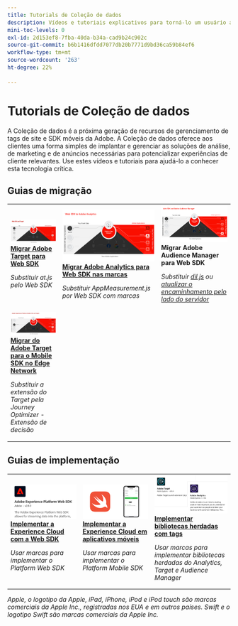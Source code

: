 ```yaml
---
title: Tutorials de Coleção de dados
description: Vídeos e tutoriais explicativos para torná-lo um usuário avançado da Coleção de dados
mini-toc-levels: 0
exl-id: 2d153ef8-7fba-40da-b34a-cad9b24c902c
source-git-commit: b6b1416dfdd7077db20b7771d9bd36ca59b84ef6
workflow-type: tm+mt
source-wordcount: '263'
ht-degree: 22%

---
```


# Tutorials de Coleção de dados

A Coleção de dados é a próxima geração de recursos de gerenciamento de tags de site e SDK móveis da Adobe. A Coleção de dados oferece aos clientes uma forma simples de implantar e gerenciar as soluções de análise, de marketing e de anúncios necessárias para potencializar experiências de cliente relevantes. Use estes vídeos e tutoriais para ajudá-lo a conhecer esta tecnologia crítica.

<div id="recs-overview-body-1"></div>
<div id="recs-overview-body-2"></div>
<div id="recs-overview-body-3"></div>
<div id="recs-overview-body-4"></div>
<div id="recs-overview-body-5"></div>
<div id="recs-overview-body-6"></div>

<div id="staff-picks-section">

## Guias de migração

<table>
<tr>
  <td>
    <a href="https://experienceleague.adobe.com/en/docs/platform-learn/migrate-target-to-websdk/introduction" target="_blank">
      <img alt="Migração do Target para o Web SDK" src="assets/thumb_targetWebSdk.jpg" />
    </a>
    <div>
      <a href="https://experienceleague.adobe.com/en/docs/platform-learn/migrate-target-to-websdk/introduction" target="_blank">
    <strong>Migrar Adobe Target para Web SDK</strong>
    </a>
    </div>
    <p>
    <em>Substituir at.js pelo Web SDK</em>
    <p>
  </td>
  <td>
    <a href="https://experienceleague.adobe.com/pt-br/docs/platform-learn/migrate-analytics-to-websdk/migration-to-websdk-overview" target="_blank">
      <img alt="Implementar a Adobe Experience Cloud com o SDK da Web" src="assets/thumb_analyticsWebSdk.png" />
    </a>
    <div>
      <a href="https://experienceleague.adobe.com/pt-br/docs/platform-learn/migrate-analytics-to-websdk/migration-to-websdk-overview" target="_blank">
    <strong>Migrar Adobe Analytics para Web SDK nas marcas</strong>
    </a>
    </div>
    <p>
    <em>Substituir AppMeasurement.js por Web SDK com marcas</em>
    <p>
  </td>
  <td>
      <img alt="Migração do Target para o Web SDK" src="assets/thumb_aamWebSdk.png" />
    </a>
    <div>
      <strong>Migrar Adobe Audience Manager para Web SDK</strong>
    </div>
    <p>
    <em>Substituir <a href="https://experienceleague.adobe.com/en/docs/audience-manager/user-guide/migrate-to-web-sdk/dil-extension-to-web-sdk" target="_blank">dil.js</a> ou <a href="https://experienceleague.adobe.com/en/docs/audience-manager/user-guide/migrate-to-web-sdk/appmeasurement-to-web-sdk" target="_blank">atualizar o encaminhamento pelo lado do servidor</a></em>
    <p>
  </td>
</tr>
<tr>
  <td>
    <a href="https://experienceleague.adobe.com/en/docs/platform-learn/migrate-target-to-mobile-sdk-decisioning/overview" target="_blank">
      <img alt="Migração do Target para o Mobile SDK no Edge Network" src="assets/thumb_targetMobileSdk.jpg" />
    </a>
    <div>
      <a href="https://experienceleague.adobe.com/en/docs/platform-learn/migrate-target-to-mobile-sdk-decisioning/overview" target="_blank">
    <strong>Migrar do Adobe Target para o Mobile SDK no Edge Network</strong>
    </a>
    </div>
    <p>
    <em>Substituir a extensão do Target pela Journey Optimizer - Extensão de decisão</em>
    <p>
  </td>
  <td>
  </td>
  <td>
  </td>
  </tr>
</table>

## Guias de implementação

<table>
<tr>
  <td>
    <a href="https://experienceleague.adobe.com/docs/platform-learn/implement-web-sdk/overview.html?lang=pt-BR" target="_blank">
      <img alt="Implementar a Adobe Experience Cloud com o SDK da Web" src="assets/thumb_websdk.png" />
    </a>
    <div>
      <a href="https://experienceleague.adobe.com/docs/platform-learn/implement-web-sdk/overview.html?lang=pt-BR" target="_blank">
    <strong>Implementar a Experience Cloud com a Web SDK</strong>
    </a>
    </div>
    <p>
    <em>Usar marcas para implementar o Platform Web SDK</em>
    <p>
  </td>
  <td>
    <a href="https://experienceleague.adobe.com/docs/platform-learn/implement-mobile-sdk/overview.html?lang=pt-BR" target="_blank">
      <img alt="Implementar em aplicativos móveis" src="assets/thumb_swift.png" />
    </a>
    <div>
      <a href="https://experienceleague.adobe.com/docs/platform-learn/implement-mobile-sdk/overview.html?lang=pt-BR" target="_blank">
    <strong>Implementar a Experience Cloud em aplicativos móveis</strong>
    </a>
    </div>
    <p>
    <em>Usar marcas para implementar o Platform Mobile SDK</em>
    <p>
  </td>
  <td>
    <a href="https://experienceleague.adobe.com/docs/platform-learn/migrate-target-to-websdk/introduction.html" target="_blank">
      <img alt="Migração do Target para o Web SDK" src="assets/thumb_legacy.png" />
    </a>
    <div>
      <a href="https://experienceleague.adobe.com/docs/platform-learn/migrate-target-to-websdk/introduction.html" target="_blank">
    <strong>Implementar bibliotecas herdadas com tags</strong>
    </a>
    </div>
    <p>
    <em>Usar marcas para implementar bibliotecas herdadas do Analytics, Target e Audience Manager</em>
    <p>
  </td>
</tr>
</table>

</div>

*Apple, o logotipo da Apple, iPad, iPhone, iPod e iPod touch são marcas comerciais da Apple Inc., registradas nos EUA e em outros países. Swift e o logotipo Swift são marcas comerciais da Apple Inc.*
